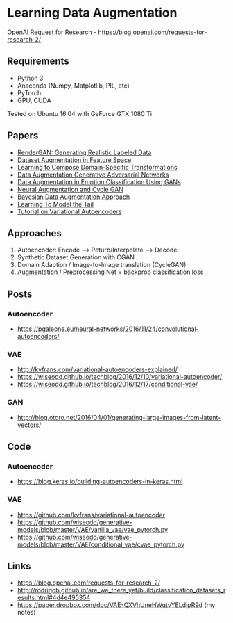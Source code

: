 # Learning Data Augmentation
OpenAI Request for Research - https://blog.openai.com/requests-for-research-2/

## Requirements

* Python 3
* Anaconda (Numpy, Matplotlib, PIL, etc)
* PyTorch
* GPU, CUDA

Tested on Ubuntu 16.04 with GeForce GTX 1080 Ti

## Papers

* [RenderGAN: Generating Realistic Labeled Data](https://arxiv.org/abs/1611.01331)
* [Dataset Augmentation in Feature Space](https://arxiv.org/abs/1702.05538)
* [Learning to Compose Domain-Specific Transformations](https://arxiv.org/abs/1709.01643)
* [Data Augmentation Generative Adversarial Networks](https://arxiv.org/abs/1711.04340)
* [Data Augmentation in Emotion Classification Using GANs](https://arxiv.org/abs/1711.00648)
* [Neural Augmentation and Cycle GAN](http://cs231n.stanford.edu/reports/2017/pdfs/300.pdf)
* [Bayesian Data Augmentation Approach](https://arxiv.org/abs/1710.10564)
* [Learning To Model the Tail](https://papers.nips.cc/paper/7278-learning-to-model-the-tail)
* [Tutorial on Variational Autoencoders](https://arxiv.org/abs/1606.05908)


## Approaches
1. Autoencoder: Encode --> Peturb/Interpolate --> Decode
2. Synthetic Dataset Generation with CGAN
3. Domain Adaption / Image-to-Image translation (CycleGAN)
4. Augmentation / Preprocessing Net + backprop classification loss


## Posts

### Autoencoder

* https://pgaleone.eu/neural-networks/2016/11/24/convolutional-autoencoders/

### VAE

* http://kvfrans.com/variational-autoencoders-explained/
* https://wiseodd.github.io/techblog/2016/12/10/variational-autoencoder/
* https://wiseodd.github.io/techblog/2016/12/17/conditional-vae/

### GAN

* http://blog.otoro.net/2016/04/01/generating-large-images-from-latent-vectors/


## Code

### Autoencoder

* https://blog.keras.io/building-autoencoders-in-keras.html

### VAE

* https://github.com/kvfrans/variational-autoencoder
* https://github.com/wiseodd/generative-models/blob/master/VAE/vanilla_vae/vae_pytorch.py
* https://github.com/wiseodd/generative-models/blob/master/VAE/conditional_vae/cvae_pytorch.py

## Links
* https://blog.openai.com/requests-for-research-2/
* http://rodrigob.github.io/are_we_there_yet/build/classification_datasets_results.html#4d4e495354
* https://paper.dropbox.com/doc/VAE-QXVhUneHWqtvYELdjpR9d (my notes)
